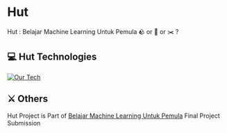 # Hut
Hut : Belajar Machine Learning Untuk Pemula :rock: or :page_facing_up: or :scissors: ?

## 💻 Hut Technologies
[![Our Tech](https://skillicons.dev/icons?i=python,tensorflow,fastapi,docker)](https://skillicons.dev)

## ⚔️ Others
Hut Project is Part of [Belajar Machine Learning Untuk Pemula](https://www.dicoding.com/academies/184-belajar-machine-learning-untuk-pemula) Final Project Submission
